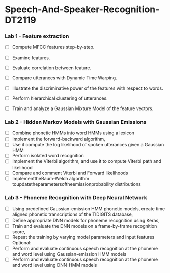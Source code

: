 # Speech-And-Speaker-Recognition-DT2119

### Lab 1 - Feature extraction
- [ ] Compute MFCC features step-by-step.
- [ ] Examine features.
- [ ] Evaluate correlation between feature.
- [ ] Compare utterances with Dynamic Time Warping.
- [ ] Illustrate the discriminative power of the features with respect to words.
- [ ] Perform hierarchical clustering of utterances.
- [ ] Train and analyze a Gaussian Mixture Model of the feature vectors.


### Lab 2 - Hidden Markov Models with Gaussian Emissions
- [ ] Combine phonetic HMMs into word HMMs using a lexicon 
- [ ] Implement the forward-backward algorithm, 
- [ ] Use it compute the log likelihood of spoken utterances given a Gaussian HMM 
- [ ] Perform isolated word recognition 
- [ ] Implement the Viterbi algorithm, and use it to compute Viterbi path and likelihood 
- [ ] Compare and comment Viterbi and Forward likelihoods 
- [ ] ImplementtheBaum-Welch algorithm toupdatetheparametersoftheemissionprobability distributions

### Lab 3 - Phoneme Recognition with Deep Neural Network
- [ ] Using predeﬁned Gaussian-emission HMM phonetic models, create time aligned phonetic transcriptions of the TIDIGITS database, 
- [ ] Deﬁne appropriate DNN models for phoneme recognition using Keras, 
- [ ] Train and evaluate the DNN models on a frame-by-frame recognition score, 
- [ ] Repeat the training by varying model parameters and input features Optional: 
- [ ] Perform and evaluate continuous speech recognition at the phoneme and word level using Gaussian-emission HMM models 
- [ ] Perform and evaluate continuous speech recognition at the phoneme and word level using DNN-HMM models 
